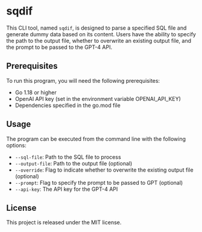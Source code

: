 # sqdif
This CLI tool, named `sqdif`, is designed to parse a specified SQL file and generate dummy data based on its content. Users have the ability to specify the path to the output file, whether to overwrite an existing output file, and the prompt to be passed to the GPT-4 API.


## Prerequisites
To run this program, you will need the following prerequisites:
- Go 1.18 or higher
- OpenAI API key (set in the environment variable OPENAI_API_KEY)
- Dependencies specified in the go.mod file
## Usage
The program can be executed from the command line with the following options:
- `--sql-file`: Path to the SQL file to process
- `--output-file`: Path to the output file (optional)
- `--override`: Flag to indicate whether to overwrite the existing output file (optional)
- `--prompt`: Flag to specify the prompt to be passed to GPT (optional)
- `--api-key`: The API key for the GPT-4 API
## License
This project is released under the MIT license.
